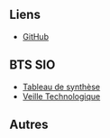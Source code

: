 ## Liens

-   [GitHub](https://github.com/n-peugnet/)

## BTS SIO

-   [Tableau de synthèse](https://docs.google.com/spreadsheets/d/1LG5qpCNDEy4f4ryVPxKzJkrDDkVqrWU_2lICoH6KBQQ/export?format=xlsx)
-   [Veille Technologique](veille/)

## Autres